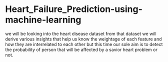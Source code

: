 # Heart_Failure_Prediction-using-machine-learning

we will be looking into the heart disease dataset from that dataset we will derive various insights that help us know the weightage of each feature and how they are interrelated to each other but this time our sole aim is to detect the probability of person that will be affected by a savior heart problem or not.
